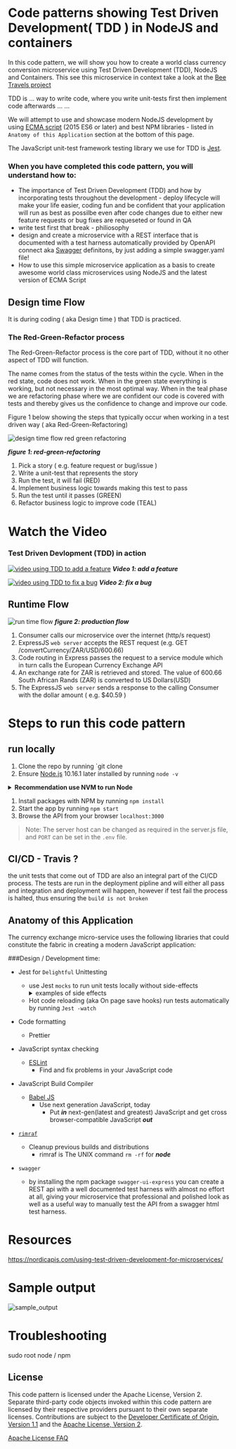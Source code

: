# Code patterns showing Test Driven Development( TDD ) in NodeJS and containers

In this code pattern, we will show you how to create a world class  currency conversion microservice using Test Driven Development (TDD), NodeJS and Containers.  This see this microservice in context take a look at the [Bee Travels project](https://github.com/bee-travels)

TDD is ... way to write code, where you write unit-tests first then implement code afterwards ...
...

We will attempt to use and showcase modern NodeJS development by using  [ECMA script](http://www.ecma-international.org/ecma-262/6.0/) (2015 ES6 or later) and best NPM libraries - listed in `Anatomy of this Application` section at the bottom of this page.

The JavaScript unit-test framework testing library we use for TDD is
[Jest](https://jestjs.io/).


### When you have completed this code pattern, you will understand how to:


* The importance of Test Driven Development (TDD) and how by incorporating tests throughout the development - deploy lifecycle will make your life easier, coding fun and be confident that your application will run as best as possilbe even after code changes due to either new feature requests or bug fixes are requeseted or found in QA
* write test first that break - philiosophy
* design and create a microservice with a REST interface that is documented with a test harness automatically provided by OpenAPI connect aka [Swagger](https://swagger.io/) definitons, by just adding a simple swagger.yaml file!  
* How to use this simple microservice application as a basis to create awesome world class microservices using NodeJS and the latest version of ECMA Script


## Design time Flow
It is during coding ( aka Design time ) that TDD is practiced.

### The Red-Green-Refactor process

The Red-Green-Refactor process is the core part of TDD, without it no other aspect of TDD will function.

The name comes from the status of the tests within the cycle. When in the red state, code does not work.  When in the green state everything is working, but not necessary in the most optimal way.  When in the teal phase we are refactoring phase where we are confident our code is covered with tests and thereby gives us the confidence to change and improve our code.

Figure 1 below showing the steps that typically occur when working in 
a test driven way ( aka Red-Green-Refactoring)

![design time flow red green refactoring](doc/source/images/red-green-refactoring.jpg)


***figure 1: red-green-refactoring***



1. Pick a story ( e.g. feature request  or bug/issue )
1. Write a unit-test that represents the story
1. Run the test, it will fail (RED)
1. Implement business logic towards making this test to pass
1. Run the test until it passes (GREEN)
1. Refactor business logic to improve code (TEAL)


<!--Optionally, update this section when the video is created-->
# Watch the Video
### Test Driven Devlopment (TDD) in action

[![video using TDD to add a feature](http://img.youtube.com/vi/Jxi7U7VOMYg/0.jpg)](https://www.youtube.com/watch?v=Jxi7U7VOMYg)
***Video 1: add a feature***

[![video using TDD to fix a bug](http://img.youtube.com/vi/Jxi7U7VOMYg/0.jpg)](https://www.youtube.com/watch?v=Jxi7U7VOMYg)
***Video 2: fix a bug***



## Runtime Flow
![run time flow](doc/source/images/architecture.jpg)
***figure 2: production flow***

1. Consumer calls our  microservice over the internet (http/s request)
1. ExpressJS `web server`   accepts the REST request (e.g. GET /convertCurrency/ZAR/USD/600.66)
1. Code routing in Express passes the request to a service module which in turn calls the European Currency Exchange API
1. An exchange rate for ZAR is retrieved and stored.  The value of 600.66 South African Rands (ZAR) is converted to US Dollars(USD)
1. The ExpressJS `web server` sends a response to the calling Consumer
with the dollar amount ( e.g. $40.59 )





# Steps to run this code pattern
## run locally
1. Clone the repo by running `git clone 
1. Ensure [Node.js](https://nodejs.org/en/) 10.16.1 later installed
by running `node -v`

<details><summary><strong>Recommendation use NVM to run Node</strong></summary>
Use Node Version Manager(NVM) to control the version of node you use, as the system or installed node may need to change from project to project on your local development environment.

Node Version Manager ([NVM](https://github.com/nvm-sh/nvm))
allows you to choose and switch which version of node and NPM that suits your project 

If you want to use mulitple different versions of node which is often required these days, NVM will be your friend!

</details>

1. Install packages with NPM by running `npm install`
1. Start the app by running  `npm start`
1. Browse the API from your browser `localhost:3000`

> Note: The server host can be changed as required in the server.js file, and `PORT` can be set in the `.env` file.


## CI/CD - Travis ?
the unit tests that come out of TDD are also an integral part of the CI/CD process.  The tests are run in the deployment pipline and will either all pass and integration and deployment will happen, however if test fail the process is halted, thus ensuring the `build is not broken`


    

<!--Add a section that explains to the reader what typical output looks like, include screenshots -->

## Anatomy of this Application
The currency exchange micro-service uses the following libraries that could constitute the fabric in creating a modern JavaScript application:


###Design / Development time:

* Jest for `Delightful` Unittesting 
    * use Jest `mocks` to run unit tests locally without side-effects
        <details><summary>examples of side effects</summary>
            * like calling external services that could have changes or be offline, like other web apis ( e.g. The World Bank currency exchange api our micro service wraps ) 
            * external databases that could be in-flux or even down as well
            * time stamps and random ID generation are non-determisitic, so not good for test data that may be generated on the fly ( mocks really shine here and provide expected reliable values that tests your business logic )
    </details>

    * Hot code reloading (aka On page save hooks) run tests automatically by running `Jest -watch`


* Code formatting
    * Prettier 

* JavaScript syntax checking
    * [ESLint](https://eslint.org/)
        * Find and fix problems in your JavaScript code

* JavaScript Build Compiler
    * [Babel JS](https://babeljs.io/)
        * Use next generation JavaScript, today
            * Put ***in*** next-gen(latest and greatest) JavaScript and get cross browser-compatible JavaScript ***out***

* [`rimraf`](https://www.npmjs.com/package/rimraf)
    * Cleanup previous builds and distributions
        * rimraf is The UNIX command `rm -rf` for ***node***

* `swagger` 
    * by installing the npm package `swagger-ui-express` you can create a REST api with a well documented test harness with almost no effort at all, giving your microservice that professional and polished look as well as a useful way to manually test the API from a swagger html test harness.


# Resources
https://nordicapis.com/using-test-driven-development-for-microservices/

# Sample output

![sample_output](doc/source/images/sample_output.png)

# Troubleshooting
<!-- keep this -->
sudo root node / npm

## License

This code pattern is licensed under the Apache License, Version 2. Separate third-party code objects invoked within this code pattern are licensed by their respective providers pursuant to their own separate licenses. Contributions are subject to the [Developer Certificate of Origin, Version 1.1](https://developercertificate.org/) and the [Apache License, Version 2](https://www.apache.org/licenses/LICENSE-2.0.txt).

[Apache License FAQ](https://www.apache.org/foundation/license-faq.html#WhatDoesItMEAN)
